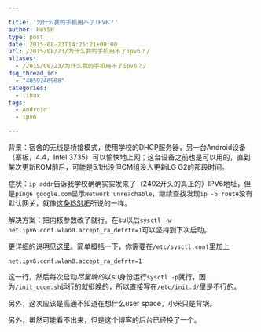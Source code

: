 ```yaml
---

title: '为什么我的手机用不了IPV6？'
author: HeYSH
type: post
date: 2015-08-23T14:25:21+00:00
url: /2015/08/23/为什么我的手机用不了ipv6？/
aliases:
  - /2015/08/23/为什么我的手机用不了ipv6？/
dsq_thread_id:
  - "4059240988"
categories:
  - linux
tags:
  - Android
  - ipv6

---
```

背景：宿舍的无线是桥接模式，使用学校的DHCP服务器，另一台Android设备（寨板，4.4，Intel 3735）可以愉快地上网；这台设备之前也是可以用的，直到某次更新ROM前后，可能是5.1出没但CM组没人更新LG G2的那段时间。

症状：`ip addr`告诉我学校确确实实发来了（2402开头的真正的）IPV6地址，但是`ping6 google.com`显示`Network unreachable`，继续查找发现`ip -6 route`没有默认网关，就像[这条ISSUE](https://code.google.com/p/android/issues/detail?id=39052)所说的一样。

解决方案：把内核参数改了就行。在su以后`sysctl -w net.ipv6.conf.wlan0.accept_ra_defrtr=1`可以坚持到下次启动。

更详细的说明见[这里](http://www.cnfy.me/2013/04/miuiwifiipv6.html)。简单概括一下，你需要在`/etc/sysctl.conf`里加上

    net.ipv6.conf.wlan0.accept_ra_defrtr=1

这一行，然后每次启动*尽量晚的*以su身份运行`sysctl -p`就行，因为`/init_qcom.sh`运行的就挺晚的，所以直接写在`/etc/init.d/`里是不行的。

另外，这次应该是高通不知道在想什么user space，小米只是背锅。

另外，虽然可能看不出来，但是这个博客的后台已经换了一个。

